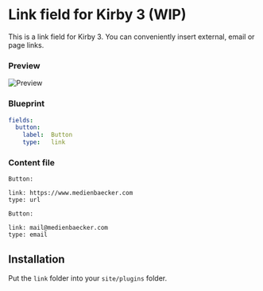 # Link field for Kirby 3 (WIP)

This is a link field for Kirby 3. You can conveniently insert external, email or page links.

### Preview

![Preview](https://user-images.githubusercontent.com/7975568/50344886-4a50fe80-052d-11e9-9d04-386498f6e763.gif)

### Blueprint
```yaml
fields:
  button:
    label:  Button
    type:   link
```

### Content file
```
Button: 

link: https://www.medienbaecker.com
type: url
```

```
Button: 

link: mail@medienbaecker.com
type: email
```

## Installation

Put the `link` folder into your `site/plugins` folder.
